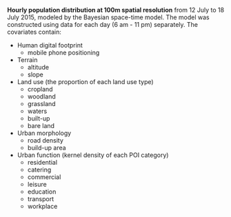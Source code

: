 
**Hourly population distribution at 100m spatial resolution** from 12 July to 18 July 2015, modeled by the Bayesian space-time model. The model was constructed using data for each day (6 am - 11 pm) separately. The covariates contain:
- Human digital footprint
    - mobile phone positioning
- Terrain
    * altitude
    * slope
- Land use (the proportion of each land use type)
    * cropland
    * woodland
    * grassland
    * waters
    * built-up
    * bare land
- Urban morphology
    * road density
    * build-up area
- Urban function (kernel density of each POI category)
    * residential
    * catering
    * commercial
    * leisure
    * education
    * transport
    * workplace
